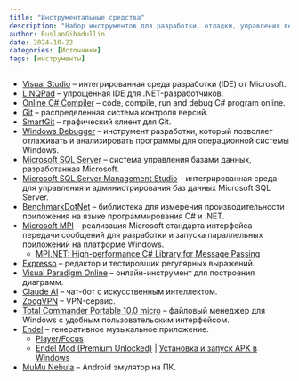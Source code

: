 ```yaml
---
title: "Инструментальные средства"
description: "Набор инструментов для разработки, отладки, управления версиями, работы с базами данных, тестирования производительности и др."
author: RuslanGibadullin
date: 2024-10-22
categories: [Источники]
tags: [инструменты]
---
```


- [Visual Studio](https://visualstudio.microsoft.com/) – интегрированная среда разработки (IDE) от Microsoft.
- [LINQPad](https://www.linqpad.net/) – упрощенная IDE для .NET-разработчиков.
- [Online C# Compiler](https://www.onlinegdb.com/online_csharp_compiler) – code, compile, run and debug C# program online.
- [Git](https://git-scm.com/) – распределенная система контроля версий.
- [SmartGit](https://www.syntevo.com/smartgit/) – графический клиент для Git.
- [Windows Debugger](https://docs.microsoft.com/ru-ru/windows-hardware/drivers/debugger/debugger-download-tools/) – инструмент разработки, который позволяет отлаживать и анализировать программы для операционной системы Windows.
- [Microsoft SQL Server](https://www.microsoft.com/ru-ru/sql-server/sql-server-downloads) – система управления базами данных, разработанная Microsoft.
- [Microsoft SQL Server Management Studio](https://docs.microsoft.com/ru-ru/sql/ssms/download-sql-server-management-studio-ssms) – интегрированная среда для управления и администрирования баз данных Microsoft SQL Server.
- [BenchmarkDotNet](https://benchmarkdotnet.org) – библиотека для измерения производительности приложения на языке программирования C# и .NET.
- [Microsoft MPI](https://learn.microsoft.com/ru-ru/message-passing-interface/microsoft-mpi) – реализация Microsoft стандарта интерфейса передачи сообщений для разработки и запуска параллельных приложений на платформе Windows.
  - [MPI.NET: High-performance C# Library for Message Passing](https://github.com/mpidotnet/MPI.NET/)
- [Expresso](https://ultrapico.com/Expresso.htm) – редактор и тестировщик регулярных выражений.
- [Visual Paradigm Online](https://online.visual-paradigm.com/) – онлайн-инструмент для построения диаграмм.
- [Claude AI](https://claude.ai/chats) – чат-бот с искусственным интеллектом.
- [ZoogVPN](https://zoogvpn.com/ru-ru/?a_aid=65957b40c9435) – VPN-сервис.
- [Total Commander Portable 10.0 micro](https://csharpcooking.github.io/data/TotalCommanderPortable.zip) – файловый менеджер для Windows с удобным пользовательским интерфейсом.
- [Endel](https://endel.io) – генеративное музыкальное приложение.
  - [Player/Focus](https://app.endel.io/player/focus)
  - [Endel Mod (Premium Unlocked)](https://liteapks.com/endel.html) | [Установка и запуск APK в Windows](https://csharpcooking.github.io/practice/Android-Apps-Windows.pdf)
- [MuMu Nebula](https://www.mumuplayer.com/ru/mumu-nebula.html) – Android эмулятор на ПК.